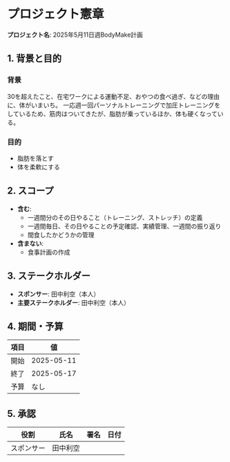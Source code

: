 # プロジェクト憲章
**プロジェクト名**: 2025年5月11日週BodyMake計画

## 1. 背景と目的
### 背景
30を超えたこと、在宅ワークによる運動不足、おやつの食べ過ぎ、などの理由に、体がいまいち。
一応週一回パーソナルトレーニングで加圧トレーニングをしているため、筋肉はついてきたが、脂肪が乗っているほか、体も硬くなっている。

### 目的
- 脂肪を落とす
- 体を柔軟にする

## 2. スコープ
- **含む**: 
  - 一週間分のその日やること（トレーニング、ストレッチ）の定義
  - 一週間毎日、その日やることの予定確認、実績管理、一週間の振り返り
  - 間食したかどうかの管理
- **含まない**: 
  - 食事計画の作成

## 3. ステークホルダー
- **スポンサー**: 田中利空（本人）
- **主要ステークホルダー**: 田中利空（本人）

## 4. 期間・予算
| 項目 | 値 |
|---|----|
| 開始 | 2025-05-11 |
| 終了 | 2025-05-17 |
| 予算 | なし |

## 5. 承認
| 役割 | 氏名 | 署名 | 日付 |
|---|---|---|---|
| スポンサー | 田中利空 | | | 